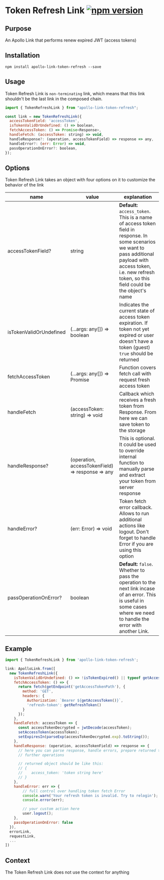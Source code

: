 # Token Refresh Link [![npm version](https://badge.fury.io/js/apollo-link-token-refresh.svg)](https://badge.fury.io/js/apollo-link-token-refresh)

## Purpose
An Apollo Link that performs renew expired JWT (access tokens)

## Installation

`npm install apollo-link-token-refresh --save`

## Usage
Token Refresh Link is `non-terminating` link, which means that this link shouldn't be the last link in the composed chain.

```js
import { TokenRefreshLink } from "apollo-link-token-refresh";

const link = new TokenRefreshLink({
  accessTokenField: 'accessToken',
  isTokenValidOrUndefined: () => boolean,
  fetchAccessToken: () => Promise<Response>,
  handleFetch: (accessToken: string) => void,
  handleResponse?: (operation, accessTokenField) => response => any,
  handleError?: (err: Error) => void,
  passOperationOnError?: boolean,
});
```

## Options
Token Refresh Link takes an object with four options on it to customize the behavior of the link

|name|value|explanation|
|---|---|---|
|accessTokenField?|string|**Default:** `access_token`. This is a name of access token field in response. In some scenarios we want to pass additional payload with access token, i.e. new refresh token, so this field could be the object's name|
|isTokenValidOrUndefined|(...args: any[]) => boolean|Indicates the current state of access token expiration. If token not yet expired or user doesn't have a token (guest) `true` should be returned|
|fetchAccessToken|(...args: any[]) => Promise<Response>|Function covers fetch call with request fresh access token|
|handleFetch|(accessToken: string) => void|Callback which receives a fresh token from Response. From here we can save token to the storage|
|handleResponse?|(operation, accessTokenField) => response => any|This is optional. It could be used to override internal function to manually parse and extract your token from server response|
|handleError?|(err: Error) => void|Token fetch error callback. Allows to run additional actions like logout. Don't forget to handle Error if you are using this option|
|passOperationOnError?|boolean|**Default:** `false`. Whether to pass the operation to the next link incase of an error. This is useful in some cases where we need to handle the error with another Link.|

## Example
```js
import { TokenRefreshLink } from 'apollo-link-token-refresh';

link: ApolloLink.from([
  new TokenRefreshLink({
    isTokenValidOrUndefined: () => !isTokenExpired() || typeof getAccessToken() !== 'string',
    fetchAccessToken: () => {
      return fetch(getEndpoint('getAccessTokenPath'), {
        method: 'GET',
        headers: {
          Authorization: `Bearer ${getAccessToken()}`,
          'refresh-token': getRefreshToken()
        }
      });
    },
    handleFetch: accessToken => {
      const accessTokenDecrypted = jwtDecode(accessToken);
      setAccessToken(accessToken);
      setExpiresIn(parseExp(accessTokenDecrypted.exp).toString());
    },
    handleResponse: (operation, accessTokenField) => response => {
      // here you can parse response, handle errors, prepare returned token to
      // further operations

      // returned object should be like this:
      // {
      //    access_token: 'token string here'
      // }
    },
    handleError: err => {
    	// full control over handling token fetch Error
    	console.warn('Your refresh token is invalid. Try to relogin');
    	console.error(err);

    	// your custom action here
    	user.logout();
    },
    passOperationOnError: false
  }),
  errorLink,
  requestLink,
  ...
])
```

## Context
The Token Refresh Link does not use the context for anything
